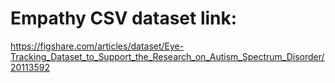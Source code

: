 # Empathy CSV dataset link:
https://figshare.com/articles/dataset/Eye-Tracking_Dataset_to_Support_the_Research_on_Autism_Spectrum_Disorder/20113592
